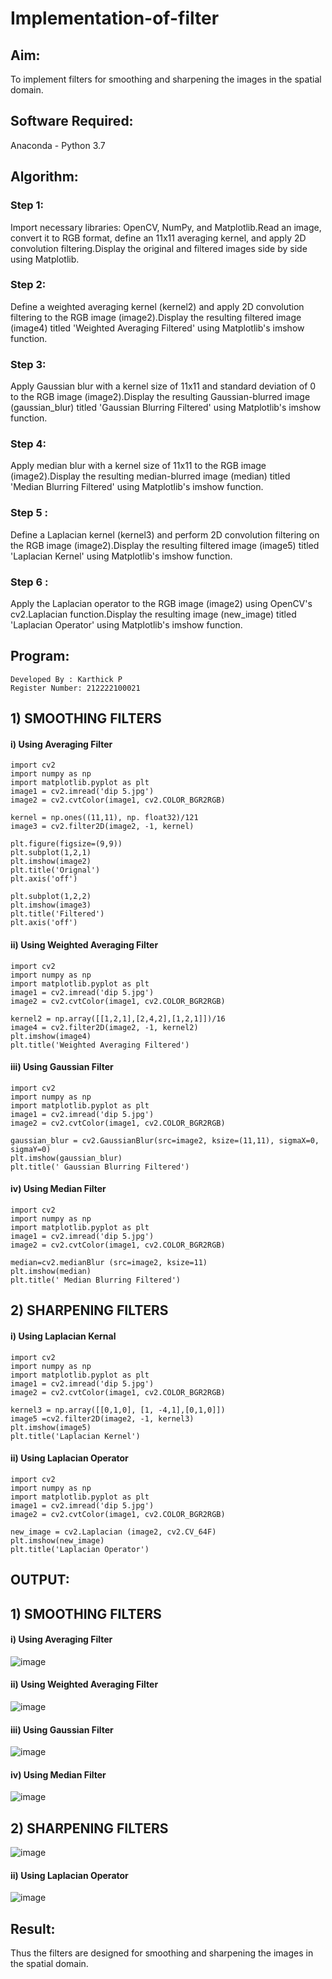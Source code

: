 # Implementation-of-filter
## Aim:
To implement filters for smoothing and sharpening the images in the spatial domain.

## Software Required:
Anaconda - Python 3.7

## Algorithm:
### Step 1:
Import necessary libraries: OpenCV, NumPy, and Matplotlib.Read an image, convert it to RGB format, define an 11x11 averaging kernel, and apply 2D convolution filtering.Display the original and filtered images side by side using Matplotlib.

### Step 2:
Define a weighted averaging kernel (kernel2) and apply 2D convolution filtering to the RGB image (image2).Display the resulting filtered image (image4) titled 'Weighted Averaging Filtered' using Matplotlib's imshow function.

### Step 3:

Apply Gaussian blur with a kernel size of 11x11 and standard deviation of 0 to the RGB image (image2).Display the resulting Gaussian-blurred image (gaussian_blur) titled 'Gaussian Blurring Filtered' using Matplotlib's imshow function.
### Step 4:
Apply median blur with a kernel size of 11x11 to the RGB image (image2).Display the resulting median-blurred image (median) titled 'Median Blurring Filtered' using Matplotlib's imshow function.

### Step 5 :
Define a Laplacian kernel (kernel3) and perform 2D convolution filtering on the RGB image (image2).Display the resulting filtered image (image5) titled 'Laplacian Kernel' using Matplotlib's imshow function.
### Step 6 :
Apply the Laplacian operator to the RGB image (image2) using OpenCV's cv2.Laplacian function.Display the resulting image (new_image) titled 'Laplacian Operator' using Matplotlib's imshow function.
## Program:
```
Developed By : Karthick P
Register Number: 212222100021
```

## 1) SMOOTHING FILTERS

#### i) Using Averaging Filter
```
import cv2
import numpy as np
import matplotlib.pyplot as plt
image1 = cv2.imread('dip 5.jpg')
image2 = cv2.cvtColor(image1, cv2.COLOR_BGR2RGB)

kernel = np.ones((11,11), np. float32)/121
image3 = cv2.filter2D(image2, -1, kernel)

plt.figure(figsize=(9,9))
plt.subplot(1,2,1)
plt.imshow(image2)
plt.title('Orignal')
plt.axis('off')

plt.subplot(1,2,2)
plt.imshow(image3)
plt.title('Filtered')
plt.axis('off')
```
#### ii) Using Weighted Averaging Filter
```
import cv2
import numpy as np
import matplotlib.pyplot as plt
image1 = cv2.imread('dip 5.jpg')
image2 = cv2.cvtColor(image1, cv2.COLOR_BGR2RGB)

kernel2 = np.array([[1,2,1],[2,4,2],[1,2,1]])/16
image4 = cv2.filter2D(image2, -1, kernel2)
plt.imshow(image4)
plt.title('Weighted Averaging Filtered')
```
#### iii) Using Gaussian Filter
```
import cv2
import numpy as np
import matplotlib.pyplot as plt
image1 = cv2.imread('dip 5.jpg')
image2 = cv2.cvtColor(image1, cv2.COLOR_BGR2RGB)

gaussian_blur = cv2.GaussianBlur(src=image2, ksize=(11,11), sigmaX=0, sigmaY=0)
plt.imshow(gaussian_blur)
plt.title(' Gaussian Blurring Filtered')
```

#### iv) Using Median Filter
```
import cv2
import numpy as np
import matplotlib.pyplot as plt
image1 = cv2.imread('dip 5.jpg')
image2 = cv2.cvtColor(image1, cv2.COLOR_BGR2RGB)

median=cv2.medianBlur (src=image2, ksize=11)
plt.imshow(median)
plt.title(' Median Blurring Filtered')
```

## 2) SHARPENING FILTERS
#### i) Using Laplacian Kernal
```
import cv2
import numpy as np
import matplotlib.pyplot as plt
image1 = cv2.imread('dip 5.jpg')
image2 = cv2.cvtColor(image1, cv2.COLOR_BGR2RGB)

kernel3 = np.array([[0,1,0], [1, -4,1],[0,1,0]])
image5 =cv2.filter2D(image2, -1, kernel3)
plt.imshow(image5)
plt.title('Laplacian Kernel')
```
#### ii) Using Laplacian Operator
```
import cv2
import numpy as np
import matplotlib.pyplot as plt
image1 = cv2.imread('dip 5.jpg')
image2 = cv2.cvtColor(image1, cv2.COLOR_BGR2RGB)

new_image = cv2.Laplacian (image2, cv2.CV_64F)
plt.imshow(new_image)
plt.title('Laplacian Operator')
```

## OUTPUT:
## 1) SMOOTHING FILTERS

#### i) Using Averaging Filter
![image](https://github.com/karthickprabakaran/Implementation-of-filter/assets/166775653/73449f9e-04d2-45d8-bc2c-fd16fe407e9b)




#### ii) Using Weighted Averaging Filter
![image](https://github.com/karthickprabakaran/Implementation-of-filter/assets/166775653/b27838d2-df7a-4435-904f-4eb1a98269d3)



#### iii) Using Gaussian Filter

![image](https://github.com/karthickprabakaran/Implementation-of-filter/assets/166775653/0ee7458a-71fb-493b-9116-b198f7e648b0)



#### iv) Using Median Filter

![image](https://github.com/karthickprabakaran/Implementation-of-filter/assets/166775653/273fb880-0858-477c-93b7-97717b5752eb)



## 2) SHARPENING FILTERS

![image](https://github.com/karthickprabakaran/Implementation-of-filter/assets/166775653/a9349b07-6965-472f-93d6-d4d1176cd722)



#### ii) Using Laplacian Operator
![image](https://github.com/karthickprabakaran/Implementation-of-filter/assets/166775653/0622a5ec-2b49-4548-b80b-22610d200acd)



## Result:
Thus the filters are designed for smoothing and sharpening the images in the spatial domain.
